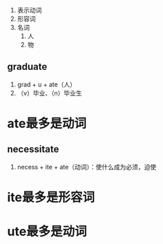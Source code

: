 1. 表示动词
2. 形容词
3. 名词
	1. 人
	2. 物

## graduate
1. grad + u + ate（人）
2. （v）毕业、（n）毕业生

# ate最多是动词
## necessitate
1. necess + ite + ate（动词）：使什么成为必须，迫使

# ite最多是形容词

# ute最多是动词